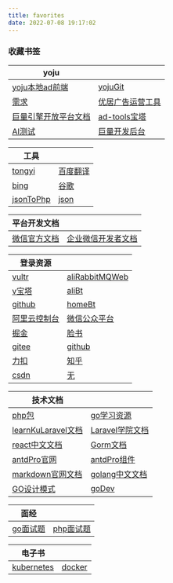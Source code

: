 ```yaml
---
title: favorites
date: 2022-07-08 19:17:02
---
```


### 收藏书签

|   yoju    |  |
| ----------- | ----------- |
|[yoju本地ad前端](http://10.0.0.84:10000/)|[yojuGit](http://git.yoju360.net/mgmt/ad-tools.git)|
|[需求](https://bytedance.larkoffice.com/docx/HXK5dEulkohvePxN5MCcLwuZnDf)|[优居广告运营工具](http://lsyun.womaijia2015.com/login?redirect=%2Fsetting%2FpersonalCenter)|
|[巨量引擎开放平台文档](https://open.oceanengine.com/labels/7/docs/1696710501763087)|[ad-tools宝塔](http://101.126.10.189:22869/4fe9c83c)|
|[AI测试](https://zhuangxiu.youju360.com/conversation/home)|[巨量开发后台](https://open.oceanengine.com/developer/admin/message)|

|   工具    |  |
| ----------- | ----------- |
|[tongyi](https://tongyi.aliyun.com/qianwen/?spm=5176.28326591.0.0.40f76ee1zBYunq&sessionId=28a93df8d46c470ba6520385fdd024fe)|[百度翻译](https://fanyi.baidu.com/)|
|[bing](https://www.bing.com/)|[谷歌](https://www.google.com/)|
|[jsonToPhp](https://uutool.cn/json2php/)|[json](https://www.json.cn/)|

|   平台开发文档    |  |
| ----------- | ----------- |
|[微信官方文档](https://developers.weixin.qq.com/miniprogram/dev/framework/)|[企业微信开发者文档](https://developer.work.weixin.qq.com/document/path/90664)|

|   登录资源    |  |
| ----------- | ----------- |
|[vultr](https://www.vultr.com/)|[aliRabbitMQWeb](http://rabbit-mq.ali.pangxuejun.cn:15672)|
|[v宝塔](https://v.pangxuejun.cn:15305/baota)|[aliBt](https://bt.ali.pangxuejun.cn:21690/c53766c0)|
|[github](https://github.com/)|[homeBt](https://bt.pangxuejun.cn:27044/baota)|
|[阿里云控制台](https://home.console.aliyun.com/home/dashboard/ProductAndService)|[微信公众平台](https://mp.weixin.qq.com/)|
|[掘金](https://juejin.cn/)|[脸书](https://www.facebook.com/)|
|[gitee](https://gitee.com/)|[github](https://github.com/)|
|[力扣](https://leetcode.cn/leetbook/)|[知乎](https://www.zhihu.com/)|
|[csdn](https://www.csdn.net/)|[无]()|

|   技术文档    |  |
| ----------- | ----------- |
|[php包](https://packagist.org//)|[go学习资源](https://www.topgoer.com/)|
|[learnKuLaravel文档](https://learnku.com/docs/laravel/8.x)| [Laravel学院文档](https://laravelacademy.org/books/laravel-docs-8)|
|[react中文文档](https://react.docschina.org/docs/getting-started.html)|[Gorm文档](https://gorm.io/zh_CN/docs/)|
|[antdPro官网](https://pro.ant.design/)|[antdPro组件](https://procomponents.ant.design/components/)|
|[markdown官网文档](https://markdown.com.cn/)|[golang中文文档](https://studygolang.com/pkgdoc)|
|[GO设计模式](https://www.topgoer.cn/docs/golang-design-pattern/golang-design-pattern-1cbgha2ltg796)|[goDev](https://go.dev/)|

|   面经    |  |
| ----------- | ----------- |
|[go面试题](https://zhuanlan.zhihu.com/p/471490292)|[php面试题](https://zhuanlan.zhihu.com/p/385093242)|

|   电子书    |  |
| ----------- | ----------- |
|[kubernetes](https://pangxuejun.cn/static/k8s.pdf)|[docker](https://pangxuejun.cn/static/docker.pdf)|
